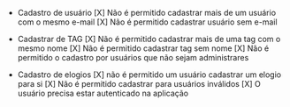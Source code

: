 - Cadastro de usuário
[X] Não é permitido cadastrar mais de um usuário com o mesmo e-mail
[X] Não é permitido cadastrar usuário sem e-mail

- Cadastrar de TAG 
[X] Não é permitido cadastrar mais de uma tag com o mesmo nome
[X] Não é permitido cadastrar tag sem nome
[X] Não é permitido o cadastro por usuários que não sejam administrares

- Cadastro de elogios
[X] não é permitido um usuário cadastrar um elogio para si
[X] Não é permitido cadastrar para usuários inválidos
[X] O usuário precisa estar autenticado na aplicação
